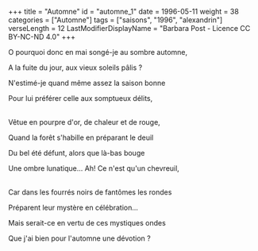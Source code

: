 +++
title = "Automne"
id = "automne_1"
date = 1996-05-11
weight = 38
categories = ["Automne"]
tags = ["saisons", "1996", "alexandrin"]
verseLength = 12
LastModifierDisplayName = "Barbara Post - Licence CC BY-NC-ND 4.0"
+++

O pourquoi donc en mai songé-je au sombre automne,

A la fuite du jour, aux vieux soleils pâlis ?

N'estimé-je quand même assez la saison bonne

Pour lui préférer celle aux somptueux délits,

 \
Vêtue en pourpre d'or, de chaleur et de rouge,

Quand la forêt s'habille en préparant le deuil

Du bel été défunt, alors que là-bas bouge

Une ombre lunatique... Ah! Ce n'est qu'un chevreuil,

 \
Car dans les fourrés noirs de fantômes les rondes

Préparent leur mystère en célébration...

Mais serait-ce en vertu de ces mystiques ondes

Que j'ai bien pour l'automne une dévotion ?
